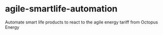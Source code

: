 # agile-smartlife-automation
Automate smart life products to react to the agile energy tariff from Octopus Energy
